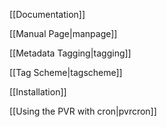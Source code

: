 [[Documentation]]

[[Manual Page|manpage]]

[[Metadata Tagging|tagging]]

[[Tag Scheme|tagscheme]]

[[Installation]]

[[Using the PVR with cron|pvrcron]]
